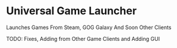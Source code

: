 # Universal Game Launcher

Launches Games From Steam, GOG Galaxy And Soon Other Clients

TODO: Fixes, Adding from Other Game Clients and Adding GUI